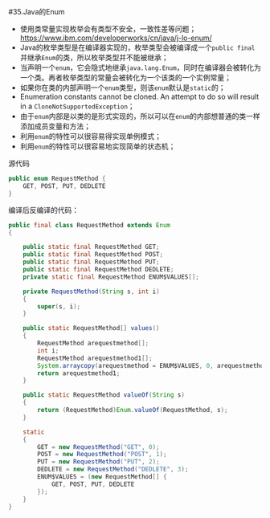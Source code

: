 #35.Java的Enum

* 使用类常量实现枚举会有类型不安全，一致性差等问题； https://www.ibm.com/developerworks/cn/java/j-lo-enum/ 
* Java的枚举类型是在编译器实现的，枚举类型会被编译成一个`public final`并继承`Enum`的类，所以枚举类型并不能被继承；
* 当声明一个`enum`，它会隐式地继承`java.lang.Enum`，同时在编译器会被转化为一个类。再者枚举类型的常量会被转化为一个该类的一个实例常量；
* 如果你在类的内部声明一个`enum`类型，则该`enum`默认是`static`的；
* Enumeration constants cannot be cloned. An attempt to do so will result in a `CloneNotSupportedException`；
* 由于`enum`内部是以类的是形式实现的，所以可以在`enum`的内部想普通的类一样添加成员变量和方法；
* 利用`enum`的特性可以很容易得实现单例模式；
* 利用`enum`的特性可以很容易地实现简单的状态机；

源代码
```Java
public enum RequestMethod {
	GET, POST, PUT, DEDLETE
}
```

编译后反编译的代码：
```Java
public final class RequestMethod extends Enum
{

    public static final RequestMethod GET;
    public static final RequestMethod POST;
    public static final RequestMethod PUT;
    public static final RequestMethod DEDLETE;
    private static final RequestMethod ENUM$VALUES[];

    private RequestMethod(String s, int i)
    {
        super(s, i);
    }

    public static RequestMethod[] values()
    {
        RequestMethod arequestmethod[];
        int i;
        RequestMethod arequestmethod1[];
        System.arraycopy(arequestmethod = ENUM$VALUES, 0, arequestmethod1 = new RequestMethod[i = arequestmethod.length], 0, i);
        return arequestmethod1;
    }

    public static RequestMethod valueOf(String s)
    {
        return (RequestMethod)Enum.valueOf(RequestMethod, s);
    }

    static 
    {
        GET = new RequestMethod("GET", 0);
        POST = new RequestMethod("POST", 1);
        PUT = new RequestMethod("PUT", 2);
        DEDLETE = new RequestMethod("DEDLETE", 3);
        ENUM$VALUES = (new RequestMethod[] {
            GET, POST, PUT, DEDLETE
        });
    }
}
```

